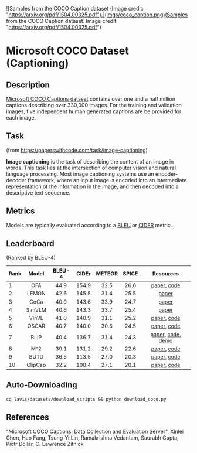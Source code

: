 ![Samples from the COCO Caption dataset (Image credit: "https://arxiv.org/pdf/1504.00325.pdf").](imgs/coco_caption.png)(Samples from the COCO Caption dataset. Image credit: "https://arxiv.org/pdf/1504.00325.pdf")

# Microsoft COCO Dataset (Captioning)

## Description
[Microsoft COCO Captions dataset](https://github.com/tylin/coco-caption) contains over one and a half million captions describing over 330,000 images. For the training and validation images, five independent human generated captions are be provided for each image.

## Task

(from https://paperswithcode.com/task/image-captioning)

**Image captioning** is the task of describing the content of an image in words. This task lies at the intersection of computer vision and natural language processing. Most image captioning systems use an encoder-decoder framework, where an input image is encoded into an intermediate representation of the information in the image, and then decoded into a descriptive text sequence.

## Metrics
Models are typically evaluated according to a [BLEU](https://aclanthology.org/P02-1040/) or [CIDER](https://www.cv-foundation.org/openaccess/content_cvpr_2015/papers/Vedantam_CIDEr_Consensus-Based_Image_2015_CVPR_paper.pdf) metric.

## Leaderboard

(Ranked by BLEU-4)

| Rank |  Model  | BLEU-4 | CIDEr | METEOR | SPICE |                                                                    Resources                                                                     |
| ---- | :-----: | :----: | :---: | :----: | :---: | :----------------------------------------------------------------------------------------------------------------------------------------------: |
| 1    |   OFA   |  44.9  | 154.9 |  32.5  | 26.6  |                                [paper](https://arxiv.org/abs/2202.03052), [code](https://github.com/OFA-Sys/OFA)                                 |
| 2    |  LEMON  |  42.6  | 145.5 |  31.4  | 25.5  |                                                                    [paper]()                                                                     |
| 3    |  CoCa  |   40.9   |  143.6  | 33.9 | 24.7 | [paper](https://arxiv.org/pdf/2205.01917.pdf) |
| 4    | SimVLM  |  40.6  | 143.3 |  33.7  | 25.4  |                                                [paper](https://openreview.net/pdf?id=GUrhfTuf_3)                                                 |
| 5    |  VinVL  |  41.0  | 140.9 |  31.1  | 25.2  |                           [paper](https://arxiv.org/pdf/2101.00529v2.pdf), [code](https://github.com/microsoft/Oscar)                            |
| 6    |  OSCAR  |  40.7  | 140.0 |  30.6  | 24.5  |                           [paper](https://arxiv.org/pdf/2004.06165v5.pdf), [code](https://github.com/microsoft/Oscar)                            |
| 7    |  BLIP   |  40.4  | 136.7 |  31.4  | 24.3  | [paper](https://arxiv.org/pdf/2201.12086.pdf), [code](https://github.com/salesforce/BLIP), [demo](https://huggingface.co/spaces/Salesforce/BLIP) |
| 8    |   M^2   |  39.1  | 131.2 |  29.2  | 22.6  |                 [paper](https://arxiv.org/pdf/1912.08226v2.pdf), [code](https://github.com/aimagelab/meshed-memory-transformer)                  |
| 9    |  BUTD   |  36.5  | 113.5 |  27.0  | 20.3  |               [paper](https://arxiv.org/abs/1707.07998?context=cs), [code](https://github.com/peteanderson80/bottom-up-attention)                |
| 10    | ClipCap |  32.2  | 108.4 |  27.1  | 20.1  |                     [paper](https://arxiv.org/pdf/2111.09734v1.pdf), [code](https://github.com/rmokady/clip_prefix_caption)                      |

## Auto-Downloading

```
cd lavis/datasets/download_scripts && python download_coco.py
```

## References
"Microsoft COCO Captions: Data Collection and Evaluation Server", Xinlei Chen, Hao Fang, Tsung-Yi Lin, Ramakrishna Vedantam, Saurabh Gupta, Piotr Dollar, C. Lawrence Zitnick
